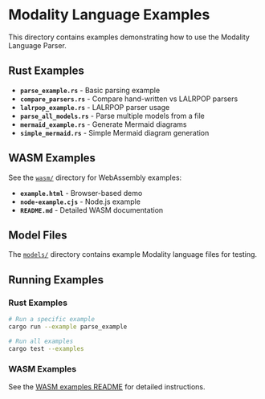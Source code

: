 # Modality Language Examples

This directory contains examples demonstrating how to use the Modality Language Parser.

## Rust Examples

- **`parse_example.rs`** - Basic parsing example
- **`compare_parsers.rs`** - Compare hand-written vs LALRPOP parsers
- **`lalrpop_example.rs`** - LALRPOP parser usage
- **`parse_all_models.rs`** - Parse multiple models from a file
- **`mermaid_example.rs`** - Generate Mermaid diagrams
- **`simple_mermaid.rs`** - Simple Mermaid diagram generation

## WASM Examples

See the [`wasm/`](wasm/) directory for WebAssembly examples:

- **`example.html`** - Browser-based demo
- **`node-example.cjs`** - Node.js example
- **`README.md`** - Detailed WASM documentation

## Model Files

The [`models/`](models/) directory contains example Modality language files for testing.

## Running Examples

### Rust Examples

```bash
# Run a specific example
cargo run --example parse_example

# Run all examples
cargo test --examples
```

### WASM Examples

See the [WASM examples README](wasm/README.md) for detailed instructions. 